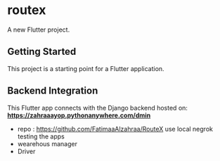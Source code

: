 # routex

A new Flutter project.

## Getting Started

This project is a starting point for a Flutter application.

## Backend Integration
This Flutter app connects with the Django backend hosted on: **https://zahraaayop.pythonanywhere.com/dmin**

- repo : https://github.com/FatimaaAlzahraa/RouteX
use local negrok testing the apps
- wearehous manager
- Driver
